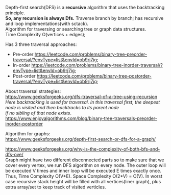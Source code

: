 Depth-first search(DFS) is a __recursive__ algorithm that uses the backtracking principle.\
__So, any recursion is always Dfs.__ Traverse branch by branch; has recursive and loop implementations(with sctack).\
Algorithm for traversing or searching tree or graph data structures.\
Time Complexity O(vertices + edges);

Has 3 three traversal approaches:
- Pre-order https://leetcode.com/problems/binary-tree-preorder-traversal/?envType=list&envId=ob9rj7ig;
- In-order https://leetcode.com/problems/binary-tree-inorder-traversal/?envType=list&envId=ob9rj7ig;
- Post-order https://leetcode.com/problems/binary-tree-postorder-traversal/?envType=list&envId=ob9rj7ig;

About traversal strategies:\
https://www.geeksforgeeks.org/dfs-traversal-of-a-tree-using-recursion \
*Here backtracking is used for traversal. In this traversal first, the deepest node is visited and then backtracks to its parent node\
if no sibling of that node exists*.\
https://www.enjoyalgorithms.com/blog/binary-tree-traversals-preorder-inorder-postorder

Algorithm for graphs:\
https://www.geeksforgeeks.org/depth-first-search-or-dfs-for-a-graph/

https://www.geeksforgeeks.org/why-is-the-complexity-of-both-bfs-and-dfs-ove/ \
Graph might have two different disconnected parts so to make sure that we cover every vertex, we run DFS algorithm on every node.
The outer loop will be executed V times and inner loop will be executed E times exactly once. Thus, Time Complexity O(V+E).
Space Complexity O(2*V) = O(V). In worst case recursive stack height will be filled with all vertices(liner graph), plus extra array/set to keep track of visited verticles.
